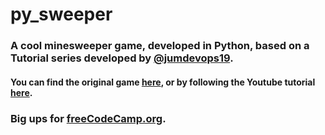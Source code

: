 # py_sweeper
### A cool minesweeper game, developed in Python, based on a Tutorial series developed by [@jumdevops19](https://github.com/jimdevops19).

#### You can find the original game [here](https://github.com/jimdevops19/MinesweeperGame), or by following the Youtube tutorial [here](https://www.youtube.com/watch?v=OqbGRZx4xUc&t=1s).

### Big ups for [freeCodeCamp.org](freecodecamp.org).
